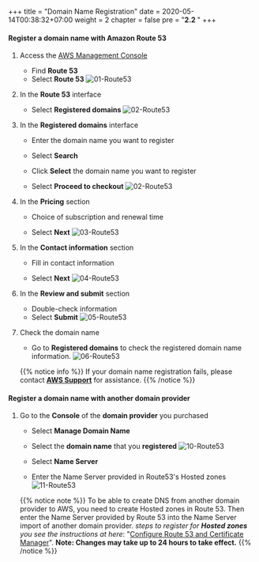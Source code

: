 +++
title = "Domain Name Registration"
date = 2020-05-14T00:38:32+07:00
weight = 2
chapter = false
pre = "<b>2.2 </b>"
+++

#### Register a domain name with Amazon Route 53

1. Access the
   [AWS Management Console](https://aws.amazon.com/vi/free/?gclid=CjwKCAjw_ZC2BhAQEiwAXSgClvWbbk-Y8aK5QEAweAN7K8tLmdmvIiZuLvrcXaHfX9HrfLJlZr3U2xoC6y4QAvD_BwE&trk=c4f45c53-585c-4b31-8fbf-d39fbcdc603a&sc_channel=ps&ef_id=CjwKCAjw_ZC2BhAQEiwAXSgClvWbbk-Y8aK5QEAweAN7K8tLmdmvIiZuLvrcXaHfX9HrfLJlZr3U2xoC6y4QAvD_BwE:G:s&s_kwcid=AL!4422!3!637354294239!e!!g!!aws!19043613274!143453611386&all-free-tier.sort-by=item.additionalFields.SortRank&all-free-tier.sort-order=asc&awsf.Free%20Tier%20Types=*all&awsf.Free%20Tier%20Categories=*all)

   - Find **Route 53**
   - Select **Route 53**
     ![01-Route53](/images/2/2-03-domain.png?width=90pc)

2. In the **Route 53** interface

   - Select **Registered domains**
     ![02-Route53](/images/2/2-04-domain.png?width=90pc)

3. In the **Registered domains** interface

   - Enter the domain name you want to register

   - Select **Search**

   - Click **Select** the domain name you want to register

   - Select **Proceed to checkout**
     ![02-Route53](/images/2/2-05-domain.png?width=90pc)

4. In the **Pricing** section

   - Choice of subscription and renewal time

   - Select **Next**
     ![03-Route53](/images/2/2-06-domain.png?width=90pc)

5. In the **Contact information** section

   - Fill in contact information

   - Select **Next**
     ![04-Route53](/images/2/2-07-domain.png?width=90pc)

6. In the **Review and submit** section

   - Double-check information
   - Select **Submit**
     ![05-Route53](/images/2/2-08-domain.png?width=90pc)

7. Check the domain name

   - Go to **Registered domains** to check the registered domain name information.
     ![06-Route53](/images/2/2-09-domain.png?width=90pc)

   {{% notice info %}}
   If your domain name registration fails, please contact [**AWS Support**](https://support.console.aws.amazon.com/) for assistance.
   {{% /notice %}}

#### Register a domain name with another domain provider

1. Go to the **Console** of the **domain provider** you purchased

   - Select **Manage Domain Name**

   - Select the **domain name** that you **registered**
     ![10-Route53](/images/2/2-10-domain.png?width=90pc)

   - Select **Name Server**

   - Enter the Name Server provided in Route53's Hosted zones
     ![11-Route53](/images/2/2-11-domain.png?width=90pc)

   {{% notice note %}}
   To be able to create DNS from another domain provider to AWS, you need to create Hosted zones in Route 53. Then enter the Name Server provided by Route 53 into the Name Server import of another domain provider. _steps to register for **Hosted zones** you see the instructions at here_: "[Configure Route 53 and Certificate Manager](3-deployment-frontend/3-Route53-ACM)". **Note: Changes may take up to 24 hours to take effect.**
   {{% /notice %}}
